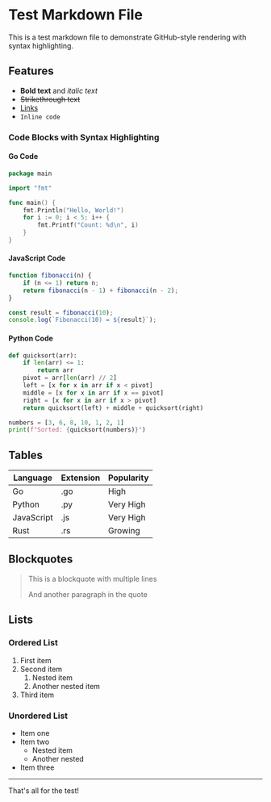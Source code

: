 # Test Markdown File

This is a test markdown file to demonstrate GitHub-style rendering with syntax highlighting.

## Features

- **Bold text** and *italic text*
- ~~Strikethrough text~~
- [Links](https://github.com)
- `Inline code`

### Code Blocks with Syntax Highlighting

#### Go Code
```go
package main

import "fmt"

func main() {
    fmt.Println("Hello, World!")
    for i := 0; i < 5; i++ {
        fmt.Printf("Count: %d\n", i)
    }
}
```

#### JavaScript Code
```javascript
function fibonacci(n) {
    if (n <= 1) return n;
    return fibonacci(n - 1) + fibonacci(n - 2);
}

const result = fibonacci(10);
console.log(`Fibonacci(10) = ${result}`);
```

#### Python Code
```python
def quicksort(arr):
    if len(arr) <= 1:
        return arr
    pivot = arr[len(arr) // 2]
    left = [x for x in arr if x < pivot]
    middle = [x for x in arr if x == pivot]
    right = [x for x in arr if x > pivot]
    return quicksort(left) + middle + quicksort(right)

numbers = [3, 6, 8, 10, 1, 2, 1]
print(f"Sorted: {quicksort(numbers)}")
```

## Tables

| Language | Extension | Popularity |
|----------|-----------|------------|
| Go       | .go       | High       |
| Python   | .py       | Very High  |
| JavaScript | .js     | Very High  |
| Rust     | .rs       | Growing    |

## Blockquotes

> This is a blockquote
> with multiple lines
> 
> And another paragraph in the quote

## Lists

### Ordered List
1. First item
2. Second item
   1. Nested item
   2. Another nested item
3. Third item

### Unordered List
- Item one
- Item two
  - Nested item
  - Another nested
- Item three

---

That's all for the test!